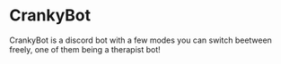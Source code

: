 # CrankyBot
CrankyBot is a discord bot with a few modes you can switch beetween freely, one of them being a therapist bot!
